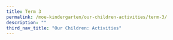 ```yaml
---
title: Term 3
permalink: /moe-kindergarten/our-children-activities/term-3/
description: ""
third_nav_title: "Our Children: Activities"
---
```

